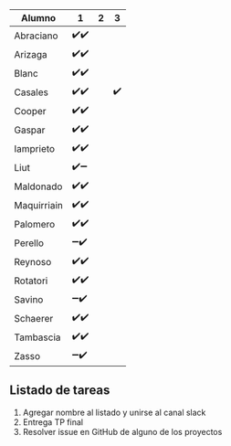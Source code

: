 
|Alumno|1|2|3|
|---|---|---|---|
|Abraciano| :heavy_check_mark::heavy_check_mark:|||
|Arizaga| :heavy_check_mark::heavy_check_mark:|||
|Blanc|:heavy_check_mark::heavy_check_mark:|||
|Casales|:heavy_check_mark::heavy_check_mark:||:heavy_check_mark:|
|Cooper|:heavy_check_mark::heavy_check_mark: |||
|Gaspar|:heavy_check_mark::heavy_check_mark:|||
|Iamprieto|:heavy_check_mark::heavy_check_mark: |||
|Liut| :heavy_check_mark::heavy_minus_sign: |||
|Maldonado|:heavy_check_mark::heavy_check_mark:|||
|Maquirriain|:heavy_check_mark::heavy_check_mark:|||
|Palomero|:heavy_check_mark::heavy_check_mark:|||
|Perello|:heavy_minus_sign::heavy_check_mark:|||
|Reynoso|:heavy_check_mark::heavy_check_mark:|||
|Rotatori|:heavy_check_mark::heavy_check_mark:|||
|Savino|:heavy_minus_sign::heavy_check_mark:|||
|Schaerer|:heavy_check_mark::heavy_check_mark:|||
|Tambascia|:heavy_check_mark::heavy_check_mark:|||
|Zasso|:heavy_minus_sign::heavy_check_mark:|||

## Listado de tareas
1) Agregar nombre al listado y unirse al canal slack
2) Entrega TP final
3) Resolver issue en GitHub de alguno de los proyectos
